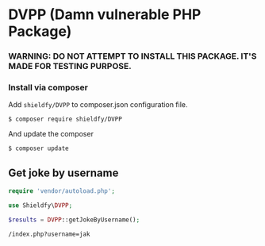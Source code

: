 # DVPP (Damn vulnerable PHP Package)

### WARNING: DO NOT ATTEMPT TO INSTALL THIS PACKAGE. IT'S MADE FOR TESTING PURPOSE.

### Install via composer

Add `shieldfy/DVPP` to composer.json configuration file.
```
$ composer require shieldfy/DVPP
```

And update the composer
```
$ composer update
```
    
## Get joke by username
```php
require 'vendor/autoload.php';

use Shieldfy\DVPP;

$results = DVPP::getJokeByUsername();
```
`/index.php?username=jak`